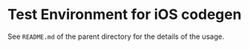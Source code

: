 # Test Environment for iOS codegen

See `README.md` of the parent directory for the details of the usage.



